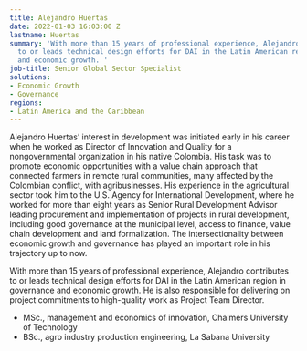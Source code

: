 ```yaml
---
title: Alejandro Huertas
date: 2022-01-03 16:03:00 Z
lastname: Huertas
summary: 'With more than 15 years of professional experience, Alejandro Huertas contributes
  to or leads technical design efforts for DAI in the Latin American region in governance
  and economic growth. '
job-title: Senior Global Sector Specialist
solutions:
- Economic Growth
- Governance
regions:
- Latin America and the Caribbean
---
```


Alejandro Huertas’ interest in development was initiated early in his career when he worked as Director of Innovation and Quality for a nongovernmental organization in his native Colombia. His task was to promote economic opportunities with a value chain approach that connected farmers in remote rural communities, many affected by the Colombian conflict, with agribusinesses. His experience in the agricultural sector took him to the U.S. Agency for International Development, where he worked for more than eight years as Senior Rural Development Advisor leading procurement and implementation of projects in rural development, including good governance at the municipal level, access to finance, value chain development and land formalization. The intersectionality between economic growth and governance has played an important role in his trajectory up to now.

With more than 15 years of professional experience, Alejandro contributes to or leads technical design efforts for DAI in the Latin American region in governance and economic growth. He is also responsible for delivering on project commitments to high-quality work as Project Team Director. 

* MSc., management and economics of innovation, Chalmers University of Technology
* BSc., agro industry production engineering, La Sabana University